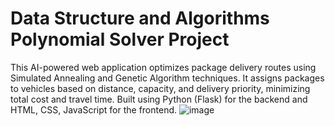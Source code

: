 # Data Structure and Algorithms Polynomial Solver Project
This AI-powered web application optimizes package delivery routes using Simulated Annealing and Genetic Algorithm techniques. It assigns packages to vehicles based on distance, capacity, and delivery priority, minimizing total cost and travel time.
Built using Python (Flask) for the backend and HTML, CSS, JavaScript for the frontend.
![image](https://github.com/user-attachments/assets/e9e14bab-c858-4915-9d7c-23478b29935d)
